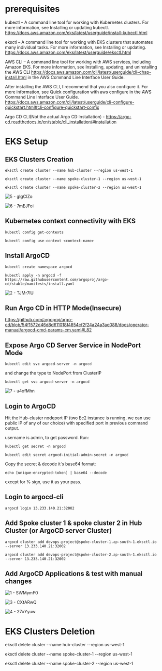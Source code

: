 

# prerequisites

kubectl – A command line tool for working with Kubernetes clusters. For more information, see Installing or updating kubectl.
https://docs.aws.amazon.com/eks/latest/userguide/install-kubectl.html

eksctl – A command line tool for working with EKS clusters that automates many individual tasks. For more information, see Installing or updating.
https://docs.aws.amazon.com/eks/latest/userguide/eksctl.html

AWS CLI – A command line tool for working with AWS services, including Amazon EKS. For more information, see Installing, updating, and uninstalling the AWS CLI
https://docs.aws.amazon.com/cli/latest/userguide/cli-chap-install.html in the AWS Command Line Interface User Guide. 

After installing the AWS CLI, I recommend that you also configure it. For more information, see Quick configuration with aws configure in the AWS Command Line Interface User Guide.
https://docs.aws.amazon.com/cli/latest/userguide/cli-configure-quickstart.html#cli-configure-quickstart-config 

Argo CD CLI(Not the actual Argo CD Installation) - 
https://argo-cd.readthedocs.io/en/stable/cli_installation/#installation

# EKS Setup

## EKS Clusters Creation

```
eksctl create cluster --name hub-cluster --region us-west-1
```
```
eksctl create cluster --name spoke-cluster-1 --region us-west-1
```
```
eksctl create cluster --name spoke-cluster-2 --region us-west-1
```

![5 - glgCIZo](https://github.com/owaisrizvi97/multi-cluster-deployment-ArgoCD/assets/68285890/75bec29b-888f-4783-b20a-128b57a5e297)


![6 - 7mEJFoi](https://github.com/owaisrizvi97/multi-cluster-deployment-ArgoCD/assets/68285890/07d75605-4bb2-4818-b2ed-8769ed744cb0)



## Kubernetes context connectivity with EKS

```
kubectl config get-contexts
```
```
kubectl config use-context <context-name>
```
## Install ArgoCD

```
kubectl create namespace argocd
```

```
kubectl apply -n argocd -f https://raw.githubusercontent.com/argoproj/argo-cd/stable/manifests/install.yaml
```

![2 - TJMr7lU](https://github.com/owaisrizvi97/multi-cluster-deployment-ArgoCD/assets/68285890/0dbd6d74-a37a-424c-93e7-19a0622249df)


## Run Argo CD in HTTP Mode(Insecure)

https://github.com/argoproj/argo-cd/blob/54f1572d46d8d611018f4854cf2f24a24a3ac088/docs/operator-manual/argocd-cmd-params-cm.yaml#L82

## Expose Argo CD Server Service in NodePort Mode

```
kubectl edit svc argocd-server -n argocd
```

and change the type to NodePort from ClusterIP

```
kubectl get svc argocd-server -n argocd
```
![7 - u4xfMhn](https://github.com/owaisrizvi97/multi-cluster-deployment-ArgoCD/assets/68285890/ee13742e-b1d9-40b1-b51d-dbb098014d7a)


## Login to ArgoCD 

Hit the Hub-cluster nodeport IP (two Ec2 instance is running, we can use public IP of any of our choice) with specified port in previous command output.

username is admin, to get password. Run:

```
kubectl get secret -n argocd
```

```
kubectl edit secret argocd-initial-admin-secret -n argocd
```

Copy the secret & decode it's base64 format:

```
echo [unique-encrypted-token] | base64 --decode
```

except for % sign, use it as your pass.

## Login to argocd-cli

```
argocd login 13.233.140.21:32002
```

## Add Spoke cluster 1 & spoke cluster 2 in Hub Cluster (or ArgoCD server Cluster)

```
argocd cluster add devops-project@spoke-cluster-1.ap-south-1.eksctl.io --server 13.233.140.21:32002
```

```
argocd cluster add devops-project@spoke-cluster-2.ap-south-1.eksctl.io --server 13.233.140.21:32002
```

## Add ArgoCD Applications & test with manual changes


![1 - SWMymF0](https://github.com/owaisrizvi97/multi-cluster-deployment-ArgoCD/assets/68285890/b13e222f-3fee-4e30-8c20-a73a9a2c02e1)

![3 - CXtARwQ](https://github.com/owaisrizvi97/multi-cluster-deployment-ArgoCD/assets/68285890/b50f2186-f12d-49cf-9ca4-eb90de43af0d)


![4 - 27xYyuw](https://github.com/owaisrizvi97/multi-cluster-deployment-ArgoCD/assets/68285890/2c2065cb-b82e-44a7-b563-e8afc1f120ff)




# EKS Clusters Deletion

eksctl delete cluster --name hub-cluster --region us-west-1

eksctl delete cluster --name spoke-cluster-1 --region us-west-1

eksctl delete cluster --name spoke-cluster-2 --region us-west-1
